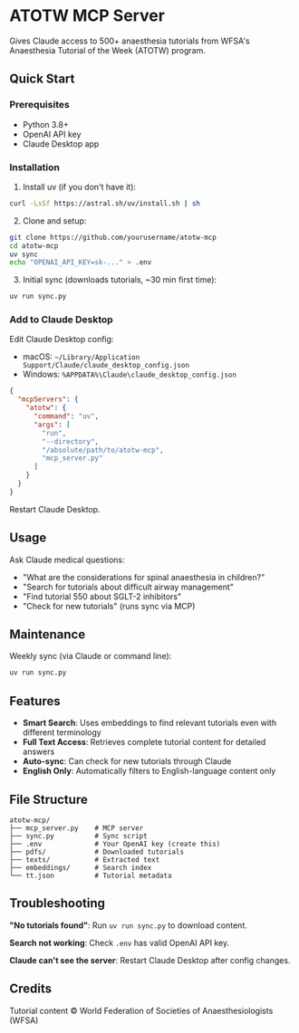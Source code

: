 # ATOTW MCP Server

Gives Claude access to 500+ anaesthesia tutorials from WFSA's Anaesthesia Tutorial of the Week (ATOTW) program.

## Quick Start

### Prerequisites
- Python 3.8+
- OpenAI API key
- Claude Desktop app

### Installation

1. Install uv (if you don't have it):
```bash
curl -LsSf https://astral.sh/uv/install.sh | sh
```

2. Clone and setup:
```bash
git clone https://github.com/yourusername/atotw-mcp
cd atotw-mcp
uv sync
echo "OPENAI_API_KEY=sk-..." > .env
```

3. Initial sync (downloads tutorials, ~30 min first time):
```bash
uv run sync.py
```

### Add to Claude Desktop

Edit Claude Desktop config:
- macOS: `~/Library/Application Support/Claude/claude_desktop_config.json`
- Windows: `%APPDATA%\Claude\claude_desktop_config.json`

```json
{
  "mcpServers": {
    "atotw": {
      "command": "uv",
      "args": [
        "run",
        "--directory",
        "/absolute/path/to/atotw-mcp",
        "mcp_server.py"
      ]
    }
  }
}
```

Restart Claude Desktop.

## Usage

Ask Claude medical questions:
- "What are the considerations for spinal anaesthesia in children?"
- "Search for tutorials about difficult airway management"
- "Find tutorial 550 about SGLT-2 inhibitors"
- "Check for new tutorials" (runs sync via MCP)

## Maintenance

Weekly sync (via Claude or command line):
```bash
uv run sync.py
```

## Features

- **Smart Search**: Uses embeddings to find relevant tutorials even with different terminology
- **Full Text Access**: Retrieves complete tutorial content for detailed answers
- **Auto-sync**: Can check for new tutorials through Claude
- **English Only**: Automatically filters to English-language content only

## File Structure

```
atotw-mcp/
├── mcp_server.py    # MCP server
├── sync.py          # Sync script
├── .env             # Your OpenAI key (create this)
├── pdfs/            # Downloaded tutorials
├── texts/           # Extracted text
├── embeddings/      # Search index
└── tt.json          # Tutorial metadata
```

## Troubleshooting

**"No tutorials found"**: Run `uv run sync.py` to download content.

**Search not working**: Check `.env` has valid OpenAI API key.

**Claude can't see the server**: Restart Claude Desktop after config changes.

## Credits

Tutorial content © World Federation of Societies of Anaesthesiologists (WFSA)